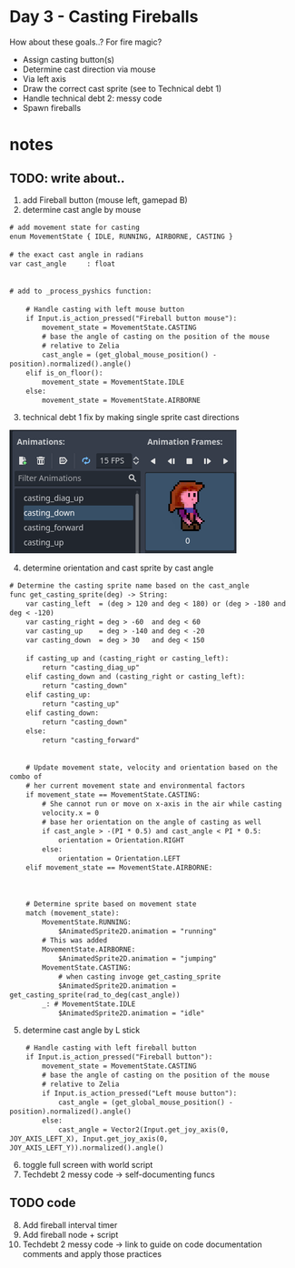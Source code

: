 # Day 3 - Casting Fireballs

How about these goals..? For fire magic?

- Assign casting button(s)
- Determine cast direction via mouse
- Via left axis
- Draw the correct cast sprite (see to Technical debt 1)
- Handle technical debt 2: messy code
- Spawn fireballs

# notes

## TODO: write about..
1. add Fireball button (mouse left, gamepad B)
2. determine cast angle by mouse
```gdscript
# add movement state for casting
enum MovementState { IDLE, RUNNING, AIRBORNE, CASTING }

# the exact cast angle in radians
var cast_angle     : float


# add to _process_pyshics function:

	# Handle casting with left mouse button
	if Input.is_action_pressed("Fireball button mouse"):
		movement_state = MovementState.CASTING
		# base the angle of casting on the position of the mouse
		# relative to Zelia
		cast_angle = (get_global_mouse_position() - position).normalized().angle()
	elif is_on_floor():
		movement_state = MovementState.IDLE
	else:
		movement_state = MovementState.AIRBORNE
```
3. technical debt 1 fix by making single sprite cast directions

![techdebt 1 new sprites](screenshots/cast_direction_separate_sprites.png)

4. determine orientation and cast sprite by cast angle

```gdscript
# Determine the casting sprite name based on the cast_angle
func get_casting_sprite(deg) -> String:
	var casting_left  = (deg > 120 and deg < 180) or (deg > -180 and deg < -120)
	var casting_right = deg > -60  and deg < 60
	var casting_up    = deg > -140 and deg < -20
	var casting_down  = deg > 30   and deg < 150

	if casting_up and (casting_right or casting_left):
		return "casting_diag_up"
	elif casting_down and (casting_right or casting_left):
		return "casting_down"
	elif casting_up:
		return "casting_up"
	elif casting_down:
		return "casting_down"
	else:
		return "casting_forward"


	# Update movement state, velocity and orientation based on the combo of
	# her current movement state and environmental factors
	if movement_state == MovementState.CASTING:
		# She cannot run or move on x-axis in the air while casting
		velocity.x = 0
		# base her orientation on the angle of casting as well
		if cast_angle > -(PI * 0.5) and cast_angle < PI * 0.5:
			orientation = Orientation.RIGHT
		else:
			orientation = Orientation.LEFT
	elif movement_state == MovementState.AIRBORNE:



	# Determine sprite based on movement state
	match (movement_state):
		MovementState.RUNNING:
			$AnimatedSprite2D.animation = "running"
		# This was added
		MovementState.AIRBORNE:
			$AnimatedSprite2D.animation = "jumping"
		MovementState.CASTING:
			# when casting invoge get_casting_sprite
			$AnimatedSprite2D.animation = get_casting_sprite(rad_to_deg(cast_angle))
		_: # MovementState.IDLE
			$AnimatedSprite2D.animation = "idle"
```

5. determine cast angle by L stick

```gdscript
	# Handle casting with left fireball button
	if Input.is_action_pressed("Fireball button"):
		movement_state = MovementState.CASTING
		# base the angle of casting on the position of the mouse
		# relative to Zelia
		if Input.is_action_pressed("Left mouse button"):
			cast_angle = (get_global_mouse_position() - position).normalized().angle()
		else:
			cast_angle = Vector2(Input.get_joy_axis(0, JOY_AXIS_LEFT_X), Input.get_joy_axis(0, JOY_AXIS_LEFT_Y)).normalized().angle()
```

6. toggle full screen with world script
7. Techdebt 2 messy code -> self-documenting funcs

## TODO code
8. Add fireball interval timer
9. Add fireball node + script
10. Techdebt 2 messy code -> link to guide on code documentation comments and apply those practices

